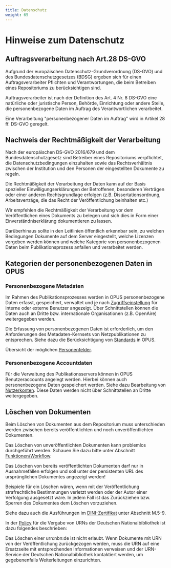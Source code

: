 ```yaml
---
title: Datenschutz
weight: 65
---
```


# Hinweise zum Datenschutz

## Auftragsverarbeitung nach Art.28 DS-GVO
Aufgrund der europäischen Datenschutz-Grundverordnung (DS-GVO) und des Bundesdatenschutzgesetzes (BDSG) ergeben sich für einen Auftragsverarbeiter Pflichten und Verantwortungen, die beim Betreiben eines Repositoriums zu berücksichtigen sind. 

Auftragsverarbeiter ist nach der Definition des Art. 4 Nr. 8 DS-GVO eine natürliche oder juristische Person, Behörde, Einrichtung oder andere Stelle, die personenbezogene Daten im Auftrag des Verantwortlichen verarbeitet.

Eine Verarbeitung "personenbezogener Daten im Auftrag" wird in Artikel 28 ff. DS-GVO geregelt.


## Nachweis der Rechtmäßigkeit der Verarbeitung
Nach der europäischen DS-GVO 2016/679 und dem Bundesdatenschutzgesetz sind Betreiber eines Repositoriums verpflichtet, die Datenschutzbedingungen einzuhalten sowie das Rechtsverhältnis zwischen der Institution und den Personen der eingestellten Dokumente zu regeln.

Die Rechtmäßigkeit der Verarbeitung der Daten kann auf der Basis spezieller Einwilligungserklärungen der Betroffenen, besonderen Verträgen oder einer anderen Rechtsgrundlage erfolgen (z.B. Dissertationsordnung, Arbeitsverträge, die das Recht der Veröffentlichung beinhalten etc.)
 
Wir empfehlen die Rechtmäßigkeit der Verarbeitung vor dem Veröffentlichen eines Dokuments zu belegen und sich dies in Form einer Einverständniserklärung dokumentieren zu lassen. 

Darüberhinaus sollte in den Leitlinien öffentlich erkennbar sein, zu welchen Bedingungen Dokumente auf dem Server eingestellt, welche Lizenzen vergeben werden können und welche Kategorie von personenbezogenen Daten beim Publikationsprozess anfallen und verarbeitet werden. 


## Kategorien der personenbezogenen Daten in OPUS
### Personenbezogene Metadaten
Im Rahmen des Publikationsprozesses werden in OPUS personenbezogene Daten erfasst, gespeichert, verwaltet und je nach [Zugriffseinstellung](/userdoc/admin/security.html) für interne oder externe Benutzer angezeigt. Über Schnittstellen können die Daten auch an Dritte bzw. internationale Organisationen (z.B. OpenAire) weitergegeben werden.

Die Erfassung von personenbezogenen Daten ist erforderlich, um den Anforderungen des Metadaten-Kernsets von Netzpublikationen zu entsprechen.
Siehe dazu die Berücksichtigung von [Standards](/userdoc/introduction.html) in OPUS.

Übersicht der möglichen [Personenfelder](/userdoc/reference/fields.html#personen).

### Personenbezogene Accountdaten
Für die Verwaltung des Publikationsservers können in OPUS Benutzeraccounts angelegt werden. Hierbei können auch personenbezogene Daten gespeichert werden.
Siehe dazu Bearbeitung von [Nutzerkonten](/userdoc/admin/security.html).
Diese Daten werden nicht über Schnittstellen an Dritte weitergegeben.


## Löschen von Dokumenten

Beim Löschen von Dokumenten aus dem Repositorium muss unterschieden werden zwischen bereits veröffentlichten und noch unveröffentlichten Dokumenten.

Das Löschen von unveröffentlichten Dokumenten kann problemlos durchgeführt werden. Schauen Sie dazu bitte unter Abschnitt [Funktionen/Workflow](/userdoc/features/workflow.html).

<p class="warning">
Das Löschen von bereits veröffentlichten Dokumenten darf nur in Ausnahmefällen erfolgen und soll unter der persistenten URL des ursprünglichen Dokumentes angezeigt werden! 
</p>

Beispiele für ein Löschen wären, wenn mit der Veröffentlichung strafrechtliche Bestimmungen verletzt werden oder der Autor einer Verfolgung ausgesetzt wäre.
In jedem Fall ist das Zurückziehen bzw. Sperren des Dokumentes dem Löschen vorzuziehen.

Siehe dazu auch die Ausführungen im [DINI-Zertifikat](https://dini.de/dini-zertifikat/) unter Abschnitt M.5-9.

In der [Policy](http://www.dnb.de/DE/Netzpublikationen/URNService/urnservice_node.html) für die Vergabe von URNs der Deutschen Nationalbibliothek ist dazu folgendes beschrieben:

<p class="warning">
Das Löschen einer urn:nbn:de ist nicht erlaubt. Wenn Dokumente mit URN von der Veröffentlichung zurückgezogen werden, muss die URN auf eine Ersatzseite mit entsprechenden Informationen verweisen und der URN-Service der Deutschen Nationalbibliothek kontaktiert werden, um gegebenenfalls Weiterleitungen einzurichten.
</p>

